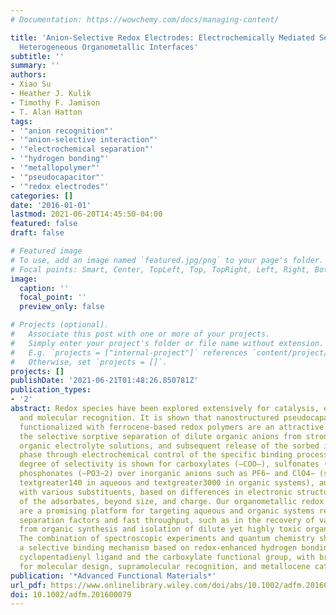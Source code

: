 ```yaml
---
# Documentation: https://wowchemy.com/docs/managing-content/

title: 'Anion-Selective Redox Electrodes: Electrochemically Mediated Separation with
  Heterogeneous Organometallic Interfaces'
subtitle: ''
summary: ''
authors:
- Xiao Su
- Heather J. Kulik
- Timothy F. Jamison
- T. Alan Hatton
tags:
- '"anion recognition"'
- '"anion-selective interaction"'
- '"electrochemical separation"'
- '"hydrogen bonding"'
- '"metallopolymer"'
- '"pseudocapacitor"'
- '"redox electrodes"'
categories: []
date: '2016-01-01'
lastmod: 2021-06-20T14:45:50-04:00
featured: false
draft: false

# Featured image
# To use, add an image named `featured.jpg/png` to your page's folder.
# Focal points: Smart, Center, TopLeft, Top, TopRight, Left, Right, BottomLeft, Bottom, BottomRight.
image:
  caption: ''
  focal_point: ''
  preview_only: false

# Projects (optional).
#   Associate this post with one or more of your projects.
#   Simply enter your project's folder or file name without extension.
#   E.g. `projects = ["internal-project"]` references `content/project/deep-learning/index.md`.
#   Otherwise, set `projects = []`.
projects: []
publishDate: '2021-06-21T01:48:26.850781Z'
publication_types:
- '2'
abstract: Redox species have been explored extensively for catalysis, energy storage,
  and molecular recognition. It is shown that nanostructured pseudocapacitive electrodes
  functionalized with ferrocene-based redox polymers are an attractive platform for
  the selective sorptive separation of dilute organic anions from strong aqueous and
  organic electrolyte solutions, and subsequent release of the sorbed ions to a stripping
  phase through electrochemical control of the specific binding processes. A remarkable
  degree of selectivity is shown for carboxylates (–COO–), sulfonates (–SO3−), and
  phosphonates (–PO3−2) over inorganic anions such as PF6− and ClO4− (separation factor
  textgreater140 in aqueous and textgreater3000 in organic systems), and between carboxylates
  with various substituents, based on differences in electronic structure and density
  of the adsorbates, beyond size, and charge. Our organometallic redox electrodes
  are a promising platform for targeting aqueous and organic systems requiring high
  separation factors and fast throughput, such as in the recovery of value-added products
  from organic synthesis and isolation of dilute yet highly toxic organic contaminants.
  The combination of spectroscopic experiments and quantum chemistry sheds light on
  a selective binding mechanism based on redox-enhanced hydrogen bonding between the
  cyclopentadienyl ligand and the carboxylate functional group, with broader implications
  for molecular design, supramolecular recognition, and metallocene catalysis.
publication: '*Advanced Functional Materials*'
url_pdf: https://www.onlinelibrary.wiley.com/doi/abs/10.1002/adfm.201600079
doi: 10.1002/adfm.201600079
---
```

